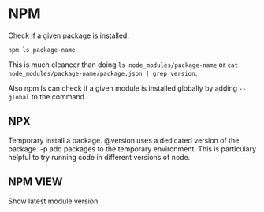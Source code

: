 NPM
===
Check if a given package is installed.

	npm ls package-name
	
This is much cleaneer than doing ```ls node_modules/package-name``` or ```cat node_modules/package-name/package.json | grep version```.

Also npm ls can check if a given module is installed globally by adding ```--global``` to the command.

NPX
---
Temporary install a package.
@version uses a dedicated version of the package.
-p add packages to the temporary environment. This is particulary helpful to try running code in different versions of node.

NPM VIEW
---
Show latest module version.